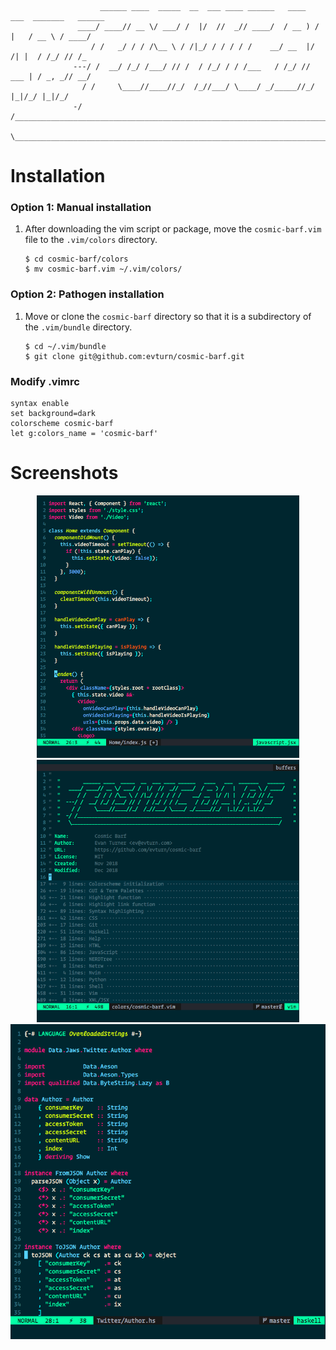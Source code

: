 ```

                    ______ ____  _____  __  ___ ____ ______   ____   ___  _______   ______
               ____/ ____// __ \/ ___/ /  |/  //  _// ____/  / __ ) /   |   / __ \ / ____/
                  / /   _/ / / /\__ \ / /|_/ / / / / /    __/ __  |/ /| |  / /_/ // /_
              ---/ /  __/ /_/ /___/ // /  / /_/ / / /___   / /_/ // ___ | / _, _// __/
                / /     \____//____//_/  /_//___/ \____/ _/_____//_/  |_|/_/ |_|/_/
              -/ /_______________________________________________________________________
               \________________________________________________________________________/

```

# Installation

### Option 1: Manual installation

1.  After downloading the vim script or package, move the
    `cosmic-barf.vim` file to the `.vim/colors` directory.

        $ cd cosmic-barf/colors
        $ mv cosmic-barf.vim ~/.vim/colors/

### Option 2: Pathogen installation

1.  Move or clone the `cosmic-barf` directory so that it is 
    a subdirectory of the `.vim/bundle` directory.

        $ cd ~/.vim/bundle
        $ git clone git@github.com:evturn/cosmic-barf.git

### Modify .vimrc

```vimscript
syntax enable
set background=dark
colorscheme cosmic-barf
let g:colors_name = 'cosmic-barf'
```

# Screenshots

<div align="center">
  <img src="./screenshots/javascript.png" width="420px;">
  <img src="./screenshots/vim.png" width="420px;">
</div>
<div align="center">
  <img src="./screenshots/haskell.png">
</div>
